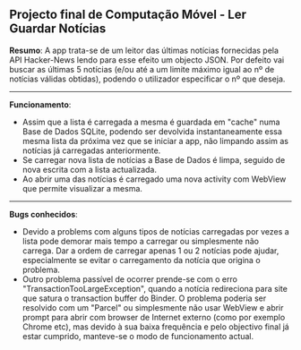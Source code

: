 Projecto final de Computação Móvel - Ler Guardar Notícias
---------------------------------------------------------

<b>Resumo</b>:
A app trata-se de um leitor das últimas notícias fornecidas pela API Hacker-News lendo para esse efeito um objecto JSON.
Por defeito vai buscar as últimas 5 notícias (e/ou até a um limite máximo igual ao nº de notícias válidas obtidas), podendo o utilizador especificar o nº que deseja.

------------------------------------------------------------------------------------------------------------------

<b>Funcionamento</b>:
- Assim que a lista é carregada a mesma é guardada em "cache" numa Base de Dados SQLite, podendo ser devolvida instantaneamente essa mesma
lista da próxima vez que se iniciar a app, não limpando assim as notícias já carregadas anteriormente.
- Se carregar nova lista de notícias a Base de Dados é limpa, seguido de nova escrita com a lista actualizada.
- Ao abrir uma das notícias é carregado uma nova activity com WebView que permite visualizar a mesma.

---------------------------------------------------------

<b>Bugs conhecidos</b>:
- Devido a problems com alguns tipos de notícias carregadas por vezes a lista pode demorar mais tempo a carregar ou simplesmente não
carrega. Dar a ordem de carregar apenas 1 ou 2 notícias pode ajudar, especialmente se evitar o carregamento da notícia que origina o problema.
- Outro problema passível de ocorrer prende-se com o erro "TransactionTooLargeException", quando a notícia redireciona para site que satura
o transaction buffer do Binder. O problema poderia ser resolvido com um "Parcel" ou simplesmente não usar WebView e abrir prompt para abrir
com browser de Internet externo (como por exemplo Chrome etc), mas devido à sua baixa frequência e pelo objectivo final já estar cumprido,
manteve-se o modo de funcionamento actual.
